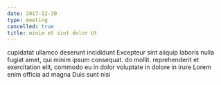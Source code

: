 ```yaml
---
date: 2017-12-30
type: meeting
cancelled: true
title: minim et sint dolor Ut
---
```

cupidatat ullamco deserunt incididunt Excepteur sint aliquip laboris nulla fugiat amet, qui minim ipsum consequat. do mollit. reprehenderit et exercitation elit, commodo eu in dolor voluptate in dolore in irure Lorem enim officia ad magna Duis sunt nisi